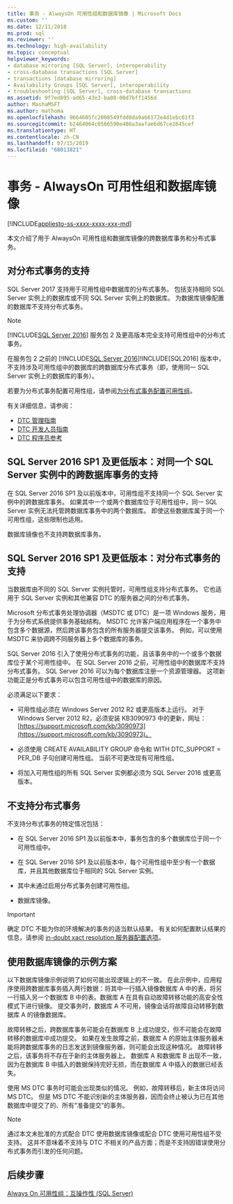 ```yaml
---
title: 事务 - AlwaysOn 可用性组和数据库镜像 | Microsoft Docs
ms.custom: ''
ms.date: 12/11/2018
ms.prod: sql
ms.reviewer: ''
ms.technology: high-availability
ms.topic: conceptual
helpviewer_keywords:
- database mirroring [SQL Server], interoperability
- cross-database transactions [SQL Server]
- transactions [database mirroring]
- Availability Groups [SQL Server], interoperability
- troubleshooting [SQL Server], cross-database transactions
ms.assetid: 9f7ed895-ad65-43e3-ba08-00d7bff1456d
author: MashaMSFT
ms.author: mathoma
ms.openlocfilehash: 9664605fc2008549fdd8da9a66172e4d1ebc61f3
ms.sourcegitcommit: b2464064c0566590e486a3aafae6d67ce2645cef
ms.translationtype: HT
ms.contentlocale: zh-CN
ms.lasthandoff: 07/15/2019
ms.locfileid: "68013821"
---
```

# <a name="transactions---availability-groups-and-database-mirroring"></a>事务 - AlwaysOn 可用性组和数据库镜像
[!INCLUDE[appliesto-ss-xxxx-xxxx-xxx-md](../../../includes/appliesto-ss-xxxx-xxxx-xxx-md.md)]

本文介绍了用于 AlwaysOn 可用性组和数据库镜像的跨数据库事务和分布式事务。  

## <a name="support-for-distributed-transactions"></a>对分布式事务的支持

SQL Server 2017 支持用于可用性组中数据库的分布式事务。 包括支持相同 SQL Server 实例上的数据库或不同 SQL Server 实例上的数据库。 为数据库镜像配置的数据库不支持分布式事务。

> [!NOTE]
> [!INCLUDE[SQL Server 2016](../../../includes/sssql15-md.md)] 服务包 2 及更高版本完全支持可用性组中的分布式事务。 
> 
> 在服务包 2 之前的 [!INCLUDE[SQL Server 2016](../../../includes/sssql15-md.md)]!INCLUDE[SQL2016] 版本中，不支持涉及可用性组中的数据库的跨数据库分布式事务（即，使用同一 SQL Server 实例上的数据库的事务）。

若要为分布式事务配置可用性组，请参阅[为分布式事务配置可用性组](configure-availability-group-for-distributed-transactions.md)。

有关详细信息，请参阅：

- [DTC 管理指南](https://msdn.microsoft.com/library/ms681291.aspx)
- [DTC 开发人员指南](https://msdn.microsoft.com/library/ms679938.aspx)
- [DTC 程序员参考](https://msdn.microsoft.com/library/ms686108.aspx)

## <a name="sql-server-2016-sp1-and-before-support-for-cross-database-transactions-within-the-same-sql-server-instance"></a>SQL Server 2016 SP1 及更低版本：对同一个 SQL Server 实例中的跨数据库事务的支持  

在 SQL Server 2016 SP1 及以前版本中，可用性组不支持同一个 SQL Server 实例中的跨数据库事务。 如果其中一个或两个数据库位于可用性组中，同一 SQL Server 实例无法托管跨数据库事务中的两个数据库。 即使这些数据库属于同一个可用性组，这些限制也适用。  
  
数据库镜像也不支持跨数据库事务。  
  
##  <a name="dtcsupport"></a> SQL Server 2016 SP1 及更低版本：对分布式事务的支持  
当数据库由不同的 SQL Server 实例托管时，可用性组支持分布式事务。 它也适用于 SQL Server 实例和其他兼容 DTC 的服务器之间的分布式事务。  
 
Microsoft 分布式事务处理协调器（MSDTC 或 DTC）是一项 Windows 服务，用于为分布式系统提供事务基础结构。 MSDTC 允许客户端应用程序在一个事务中包含多个数据源，然后跨该事务包含的所有服务器提交该事务。 例如，可以使用 MSDTC 来协调跨不同服务器上多个数据库的事务。

SQL Server 2016 引入了使用分布式事务的功能，且该事务中的一个或多个数据库位于某个可用性组中。 在 SQL Server 2016 之前，可用性组中的数据库不支持分布式事务。 SQL Server 2016 可以为每个数据库注册一个资源管理器。 这项新功能正是分布式事务可以包含可用性组中的数据库的原因。
  
 必须满足以下要求：  
  
-   可用性组必须在 Windows Server 2012 R2 或更高版本上运行。 对于 Windows Server 2012 R2，必须安装 KB3090973 中的更新，网址：[https://support.microsoft.com/kb/3090973](https://support.microsoft.com/kb/3090973)。  
  
-   必须使用 CREATE AVAILABILITY GROUP 命令和 WITH DTC\_SUPPORT = PER_DB 子句创建可用性组。 当前不可更改现有可用性组。  

- 将加入可用性组的所有 SQL Server 实例都必须为 SQL Server 2016 或更高版本。
 
 ## <a name="non-support-for-distributed-transactions"></a>不支持分布式事务
 不支持分布式事务的特定情况包括：
 
 - 在 SQL Server 2016 SP1 及以前版本中，事务包含的多个数据库位于同一个可用性组中。
 
 - 在 SQL Server 2016 SP1 及以前版本中，每个可用性组中至少有一个数据库，并且其他数据库位于相同的 SQL Server 实例。 
 
 - 其中未通过启用分布式事务创建可用性组。
 
 - 数据库镜像。
 
 > [!IMPORTANT]
 > 确定 DTC 不能为你的环境解决的事务的适当默认结果。  有关如何配置默认结果的信息，请参阅 [in-doubt xact resolution 服务器配置选项](../../../database-engine/configure-windows/in-doubt-xact-resolution-server-configuration-option.md)。
  
## <a name="example-scenario-with-database-mirroring"></a>使用数据库镜像的示例方案  
 以下数据库镜像示例说明了如何可能出现逻辑上的不一致。 在此示例中，应用程序使用跨数据库事务插入两行数据：将其中一行插入镜像数据库 A 中的表，将另一行插入另一个数据库 B 中的表。数据库 A 在具有自动故障转移功能的高安全性模式下进行镜像。 提交事务时，数据库 A 不可用，镜像会话将故障自动转移到数据库 A 的镜像数据库。  
  
 故障转移之后，跨数据库事务可能会在数据库 B 上成功提交，但不可能会在故障转移的数据库中成功提交。 如果在发生故障之前，数据库 A 的原始主体服务器未能将跨数据库事务的日志发送到镜像服务器，则可能会出现这种情况。 故障转移之后，该事务将不存在于新的主体服务器上。 数据库 A 和数据库 B 出现不一致，因为在数据库 B 中插入的数据保持完好无损，而在数据库 A 中插入的数据已经丢失。  
  
 使用 MS DTC 事务时可能会出现类似的情况。 例如，故障转移后，新主体将访问 MS DTC。 但是 MS DTC 不能识别新的主体服务器，因而会终止被认为已在其他数据库中提交了的、所有“准备提交”的事务。  
  
> [!NOTE]  
>  通过本文未批准的方式配合 DTC 使用数据库镜像或配合 DTC 使用可用性组不受支持。  这并不意味着不支持与 DTC 不相关的产品方面；而是不支持因错误使用分布式事务而引发的任何问题。  
  
## <a name="next-steps"></a>后续步骤  
 [Always On 可用性组：互操作性 (SQL Server)](../../../database-engine/availability-groups/windows/always-on-availability-groups-interoperability-sql-server.md)  
  
  
